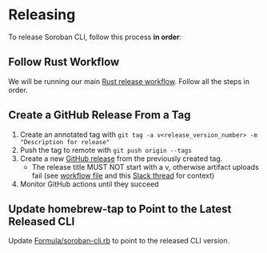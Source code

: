 # Releasing

To release Soroban CLI, follow this process **in order**:

## Follow Rust Workflow
We will be running our main [Rust release workflow](https://github.com/stellar/actions/blob/main/README-rust-release.md).
Follow all the steps in order.


## Create a GitHub Release From a Tag
1. Create an annotated tag with `git tag -a v<release_version_number> -m "Description for release"`
2. Push the tag to remote with `git push origin --tags`
3. Create a new [GitHub release](https://github.com/stellar/soroban-tools/releases/new) from the previously created tag.
    * The release title MUST NOT start with a v, otherwise artifact uploads fail (see [workflow file](https://github.com/stellar/soroban-tools/blob/main/.github/workflows/publish.yml) and this [Slack thread](https://stellarfoundation.slack.com/archives/C04ECVCV162/p1694729751569919) for context)
4. Monitor GitHub actions until they succeed

## Update homebrew-tap to Point to the Latest Released CLI
Update [Formula/soroban-cli.rb](https://github.com/stellar/homebrew-tap/blob/main/Formula/soroban-cli.rb) to point to the released CLI version.
